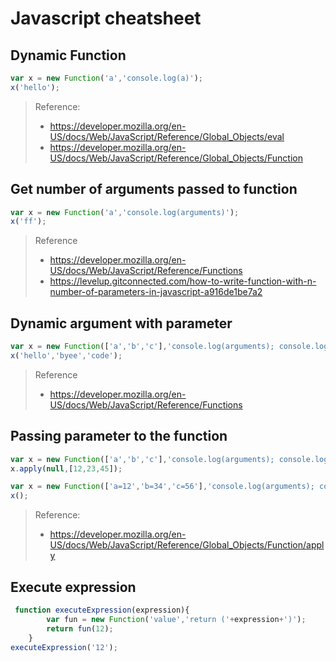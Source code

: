 # Javascript cheatsheet

## Dynamic Function
```javascript
var x = new Function('a','console.log(a)');
x('hello');
```
> Reference:
> * https://developer.mozilla.org/en-US/docs/Web/JavaScript/Reference/Global_Objects/eval
> * https://developer.mozilla.org/en-US/docs/Web/JavaScript/Reference/Global_Objects/Function

## Get number of arguments passed to function
```javascript
var x = new Function('a','console.log(arguments)');
x('ff');
```
> Reference
> * https://developer.mozilla.org/en-US/docs/Web/JavaScript/Reference/Functions
> * https://levelup.gitconnected.com/how-to-write-function-with-n-number-of-parameters-in-javascript-a916de1be7a2

## Dynamic argument with parameter
```javascript
var x = new Function(['a','b','c'],'console.log(arguments); console.log(a+"==>"+b+"==>"+c);');
x('hello','byee','code');
```
> Reference
> * https://developer.mozilla.org/en-US/docs/Web/JavaScript/Reference/Functions

## Passing parameter to the function
```javascript
var x = new Function(['a','b','c'],'console.log(arguments); console.log(a+"==>"+b+"==>"+c);');
x.apply(null,[12,23,45]);
```
```javascript
var x = new Function(['a=12','b=34','c=56'],'console.log(arguments); console.log(a+"==>"+b+"==>"+c);');
x();
```
> Reference:
> * https://developer.mozilla.org/en-US/docs/Web/JavaScript/Reference/Global_Objects/Function/apply


## Execute expression
```javascript
 function executeExpression(expression){
        var fun = new Function('value','return ('+expression+')');
        return fun(12);
    }
executeExpression('12');
```



